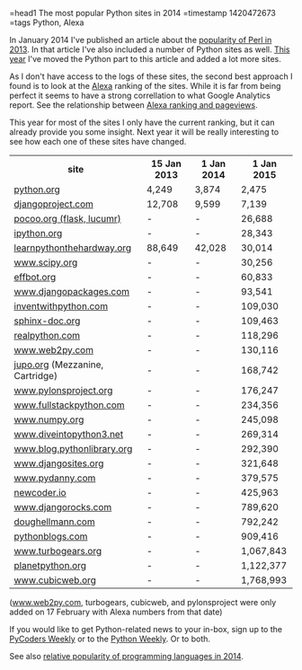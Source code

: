 =head1 The most popular Python sites in 2014
=timestamp 1420472673
=tags Python, Alexa



In January 2014 I've published an article about the <a href="/the-popularity-of-perl-in-2013.html">popularity of Perl in 2013</a>.
In that article I've also included a number of Python sites as well.  <a href="/the-popularity-of-perl-in-2014.html">This year</a>
I've moved the Python part to this article and added a lot more sites.



As I don't have access to the logs of these sites, the second best approach I found is to look at the <a href="http://www.alexa.com/">Alexa</a> ranking of the sites.
While it is far from being perfect it seems to have a strong correllation to what Google Analytics report.
See the relationship between <a href="/meaning-of-alexa-rankings.html">Alexa ranking and pageviews</a>.

This year for most of the sites I only have the current ranking, but it can already provide you some insight. Next year it will
be really interesting to see how each one of these sites have changed.


<table class="popularity">
<tr><th>site</th><th>15 Jan 2013</th><th>1 Jan 2014</th><th>1 Jan 2015</th></tr>
<tr><td><a href="http://python.org/" rel="nofollow">python.org</a></td>                                 <td>4,249</td>   <td>3,874</td>  <td>2,475</td></tr>
<tr><td><a href="http://djangoproject.com/" rel="nofollow">djangoproject.com</a></td>                   <td>12,708</td>  <td>9,599</td>  <td>7,139</td></tr>
<tr><td><a href="http://pocoo.org/" rel="nofollow">pocoo.org (flask, lucumr)</a></td>                   <td>-</td>       <td>-</td>      <td>26,688</td></tr>
<tr><td><a href="http://ipython.org/" rel="nofollow">ipython.org</a></td>                               <td>-</td>       <td>-</td>      <td>28,343</td></tr>
<tr><td><a href="http://learnpythonthehardway.org/" rel="nofollow">learnpythonthehardway.org</a></td>   <td>88,649</td>  <td>42,028</td> <td>30,014</td></tr>
<tr><td><a href="http://www.scipy.org/" rel="nofollow">www.scipy.org</a></td>                           <td>-</td>       <td>-</td>      <td>30,256</td></tr>
<tr><td><a href="http://effbot.org/" rel="nofollow">effbot.org</a></td>                                 <td>-</td>       <td>-</td>      <td>60,833</td></tr>
<tr><td><a href="https://www.djangopackages.com/" rel="nofollow">www.djangopackages.com</a></td>        <td>-</td>       <td>-</td>      <td>93,541</td></tr>
<tr><td><a href="http://inventwithpython.com/" rel="nofollow">inventwithpython.com</a></td>             <td>-</td>       <td>-</td>      <td>109,030</td></tr>
<tr><td><a href="http://sphinx-doc.org/" rel="nofollow">sphinx-doc.org</a></td>                         <td>-</td>       <td>-</td>      <td>109,463</td></tr>
<tr><td><a href="https://realpython.com/blog/" rel="nofollow">realpython.com</a></td>                   <td>-</td>       <td>-</td>      <td>118,296</td></tr>
<tr><td><a href="http://www.web2py.com/" rel="nofollow">www.web2py.com</a></td>                         <td>-</td>       <td>-</td>      <td>130,116</td></tr>
<tr><td><a href="http://jupo.org/" rel="nofollow">jupo.org</a> (Mezzanine, Cartridge)</td>              <td>-</td>       <td>-</td>      <td>168,742</td></tr>
<tr><td><a href="http://www.pylonsproject.org/" rel="nofollow">www.pylonsproject.org</a></td>           <td>-</td>       <td>-</td>      <td>176,247</td></tr>
<tr><td><a href="http://www.fullstackpython.com/" rel="nofollow">www.fullstackpython.com</a></td>       <td>-</td>       <td>-</td>      <td>234,356</td></tr>
<tr><td><a href="http://www.numpy.org/" rel="nofollow">www.numpy.org</a></td>                           <td>-</td>       <td>-</td>      <td>245,098</td></tr>
<tr><td><a href="http://www.diveintopython3.net/" rel="nofollow">www.diveintopython3.net</a></td>       <td>-</td>       <td>-</td>      <td>269,314</td></tr>
<tr><td><a href="http://www.blog.pythonlibrary.org/" rel="nofollow">www.blog.pythonlibrary.org</a></td> <td>-</td>       <td>-</td>      <td>292,390</td></tr>
<tr><td><a href="http://www.djangosites.org/" rel="nofollow">www.djangosites.org</a></td>               <td>-</td>       <td>-</td>      <td>321,648</td></tr>
<tr><td><a href="http://www.pydanny.com/" rel="nofollow">www.pydanny.com</a></td>                       <td>-</td>       <td>-</td>      <td>379,575</td></tr>
<tr><td><a href="http://newcoder.io/" rel="nofollow">newcoder.io</a></td>                               <td>-</td>       <td>-</td>      <td>425,963</td></tr>
<tr><td><a href="http://www.djangorocks.com/" rel="nofollow">www.djangorocks.com</a></td>               <td>-</td>       <td>-</td>      <td>789,620</td></tr>
<tr><td><a href="http://doughellmann.com/" rel="nofollow">doughellmann.com</a></td>                     <td>-</td>       <td>-</td>      <td>792,242</td></tr>
<tr><td><a href="http://www.pythonblogs.com/" rel="nofollow">pythonblogs.com</a></td>                   <td>-</td>       <td>-</td>      <td>909,416</td></tr>
<tr><td><a href="http://www.turbogears.org/" rel="nofollow">www.turbogears.org</a></td>                 <td>-</td>       <td>-</td>      <td>1,067,843</td></tr>
<tr><td><a href="http://planetpython.org/" rel="nofollow">planetpython.org</a></td>                     <td>-</td>       <td>-</td>      <td>1,122,377</td></tr>
<tr><td><a href="http://www.cubicweb.org/" rel="nofollow">www.cubicweb.org</a></td>                     <td>-</td>       <td>-</td>      <td>1,768,993</td></tr>
</table>

(www.web2py.com, turbogears, cubicweb, and pylonsproject were only added on 17 February with Alexa numbers from that date)

<!--
<tr><td><a href="" rel="nofollow"></a></td>       <td>-</td>       <td>-</td>      <td></td></tr>
-->

If you would like to get Python-related news to your in-box, sign up to the <a href="http://pycoders.com/">PyCoders Weekly</a>
or to the <a href="http://www.pythonweekly.com/">Python Weekly</a>. Or to both.

See also <a href="/the-relative-popularity-of-programming-languages-in-2014.html">relative popularity of programming languages in 2014</a>.
